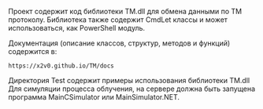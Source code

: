 Проект содержит код библиотеки TM.dll для обмена данными по TM протоколу.
Библиотека также содержит CmdLet классы и может использоваться, как PowerShell модуль.

Документация (описание классов, структур, методов и функций) содержится в:

    https://x2v0.github.io/TM/docs

Директория Test содержит примеры использования библиотеки TM.dll
Для симуляции процесса облучения, на сервере должна быть запущена программа
MainCSimulator или MainSimulator.NET.
